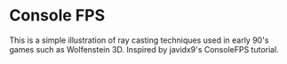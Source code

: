 # Console FPS

This is a simple illustration of ray casting techniques used in early 90's games such as Wolfenstein 3D. Inspired by javidx9's ConsoleFPS tutorial.